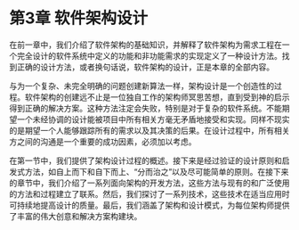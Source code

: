# 第3章 软件架构设计

在前一章中，我们介绍了软件架构的基础知识，并解释了软件架构为需求工程在一个完全设计的软件系统中定义的功能和非功能需求的实现定义了一种设计方法。找到正确的设计方法，或者换句话说，软件架构的设计，正是本章的全部内容。

与为一个复杂、未完全明确的问题创建新算法一样，架构设计是一个创造性的过程。软件架构的创建远不止是一位独自工作的架构师冥思苦想，直到受到神的启示得到正确的解决方案。这种方法注定会失败，特别是对于复杂的软件系统。不能期望一个未经协调的设计能被项目中所有相关方毫无矛盾地接受和实现。同样不现实的是期望一个人能够跟踪所有的需求以及其决策的后果。在设计过程中，所有相关方之间的沟通是一个重要的成功因素，必须加以考虑。

在第一节中，我们提供了架构设计过程的概述。接下来是经过验证的设计原则和启发式方法，如自上而下和自下而上、“分而治之”以及尽可能简单的原则。在接下来的章节中，我们介绍了一系列面向架构的开发方法，这些方法与现有的和广泛使用的方法和过程建立了联系。然后，我们探讨了一系列技术，这些技术在适当应用时可持续地提高设计的质量。最后，我们涵盖了架构和设计模式，为每位架构师提供了丰富的伟大创意和解决方案构建块。
